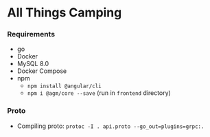# All Things Camping

### Requirements
* go
* Docker
* MySQL 8.0
* Docker Compose
* npm
    * `npm install @angular/cli`
    * `npm i @agm/core --save` (run in `frontend` directory)


### Proto
* Compiling proto: `protoc -I . api.proto --go_out=plugins=grpc:.`